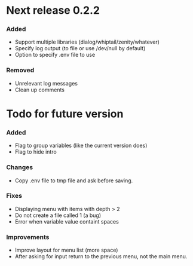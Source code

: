 # Next release 0.2.2

### Added
+ Support multiple libraries (dialog/whiptail/zenity/whatever)
+ Specify log output (to file or use /dev/null by default)
+ Option to specify .env file to use

### Removed
+ Unrelevant log messages
+ Clean up comments



# Todo for future version

### Added
- Flag to group variables (like the current version does)
- Flag to hide intro

### Changes
- Copy .env file to tmp file and ask before saving.

### Fixes
- Displaying menu with items with depth > 2
- Do not create a file called 1 (a bug)
- Error when variable value containt spaces

### Improvements
- Improve layout for menu list (more space)
- After asking for input return to the previous menu, not the main menu.
